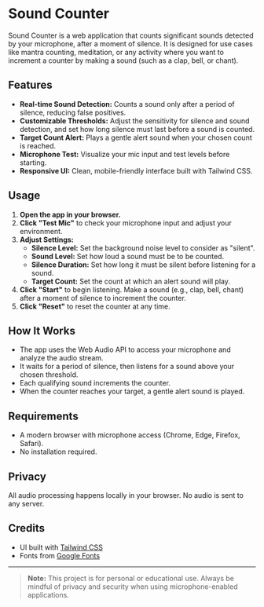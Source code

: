 # Sound Counter

Sound Counter is a web application that counts significant sounds detected by your microphone, after a moment of silence. It is designed for use cases like mantra counting, meditation, or any activity where you want to increment a counter by making a sound (such as a clap, bell, or chant).

## Features

- **Real-time Sound Detection:** Counts a sound only after a period of silence, reducing false positives.
- **Customizable Thresholds:** Adjust the sensitivity for silence and sound detection, and set how long silence must last before a sound is counted.
- **Target Count Alert:** Plays a gentle alert sound when your chosen count is reached.
- **Microphone Test:** Visualize your mic input and test levels before starting.
- **Responsive UI:** Clean, mobile-friendly interface built with Tailwind CSS.

## Usage

1. **Open the app in your browser.**
2. **Click "Test Mic"** to check your microphone input and adjust your environment.
3. **Adjust Settings:**
    - **Silence Level:** Set the background noise level to consider as "silent".
    - **Sound Level:** Set how loud a sound must be to be counted.
    - **Silence Duration:** Set how long it must be silent before listening for a sound.
    - **Target Count:** Set the count at which an alert sound will play.
4. **Click "Start"** to begin listening. Make a sound (e.g., clap, bell, chant) after a moment of silence to increment the counter.
5. **Click "Reset"** to reset the counter at any time.

## How It Works

- The app uses the Web Audio API to access your microphone and analyze the audio stream.
- It waits for a period of silence, then listens for a sound above your chosen threshold.
- Each qualifying sound increments the counter.
- When the counter reaches your target, a gentle alert sound is played.

## Requirements

- A modern browser with microphone access (Chrome, Edge, Firefox, Safari).
- No installation required.

## Privacy

All audio processing happens locally in your browser. No audio is sent to any server.

## Credits

- UI built with [Tailwind CSS](https://tailwindcss.com/)
- Fonts from [Google Fonts](https://fonts.google.com/)

---

> **Note:** This project is for personal or educational use. Always be mindful of privacy and security when using microphone-enabled applications.
